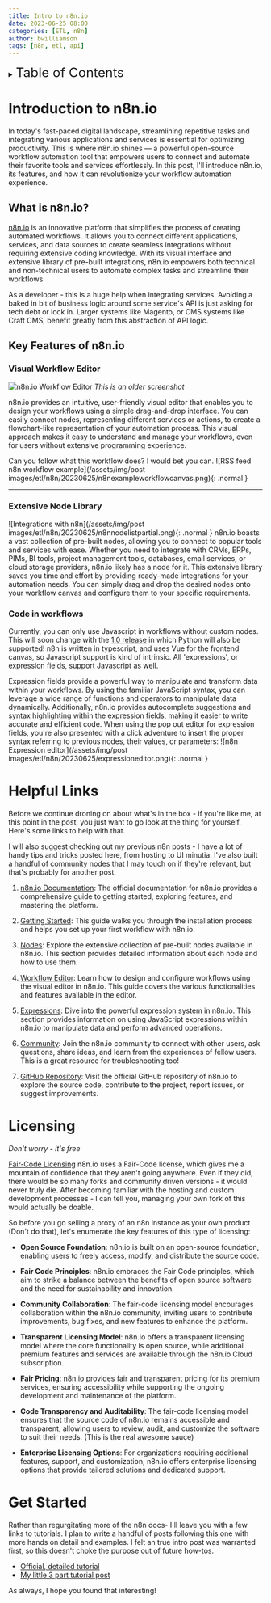 ```yaml
---
title: Intro to n8n.io
date: 2023-06-25 08:00
categories: [ETL, n8n]
author: bwilliamson
tags: [n8n, etl, api]
---
```

<details markdown="1">
  <summary><span style="font-size: 1.6rem;">Table of Contents</span></summary>
* TOC
{:toc}
</details>

# Introduction to n8n.io

In today's fast-paced digital landscape, streamlining repetitive tasks and integrating various applications and services is essential for optimizing productivity. This is where n8n.io shines — a powerful open-source workflow automation tool that empowers users to connect and automate their favorite tools and services effortlessly. In this post, I'll introduce n8n.io, its features, and how it can revolutionize your workflow automation experience.

## What is n8n.io?

[n8n.io](https://n8n.io) is an innovative platform that simplifies the process of creating automated workflows. It allows you to connect different applications, services, and data sources to create seamless integrations without requiring extensive coding knowledge. With its visual interface and extensive library of pre-built integrations, n8n.io empowers both technical and non-technical users to automate complex tasks and streamline their workflows.

As a developer - this is a huge help when integrating services. Avoiding a baked in bit of business logic around some service's API is just asking for tech debt or lock in. Larger systems like Magento, or CMS systems like Craft CMS, benefit greatly from this abstraction of API logic.

## Key Features of n8n.io

### Visual Workflow Editor

![n8n.io Workflow Editor](https://d33wubrfki0l68.cloudfront.net/7717e7fbad35ebd54428852c83b6ca2503efa88c/7a1ef/_images/courses/level-one/chapter-one/editor-ui.png)
*This is an older screenshot*

n8n.io provides an intuitive, user-friendly visual editor that enables you to design your workflows using a simple drag-and-drop interface. You can easily connect nodes, representing different services or actions, to create a flowchart-like representation of your automation process. This visual approach makes it easy to understand and manage your workflows, even for users without extensive programming experience.

Can you follow what this workflow does? I would bet you can.
![RSS feed n8n workflow example](/assets/img/post images/etl/n8n/20230625/n8nexampleworkflowcanvas.png){: .normal }

---

### Extensive Node Library
![Integrations with n8n](/assets/img/post images/etl/n8n/20230625/n8nnodelistpartial.png){: .normal }
n8n.io boasts a vast collection of pre-built nodes, allowing you to connect to popular tools and services with ease. Whether you need to integrate with CRMs, ERPs, PIMs, BI tools, project management tools, databases, email services, or cloud storage providers, n8n.io likely has a node for it. This extensive library saves you time and effort by providing ready-made integrations for your automation needs. You can simply drag and drop the desired nodes onto your workflow canvas and configure them to your specific requirements.

### Code in workflows

Currently, you can only use Javascript in workflows without custom nodes. This will soon change with the [1.0 release](https://docs.n8n.io/1-0-preview/) in which Python will also be supported! n8n is written in typescript, and uses Vue for the frontend canvas, so Javascript support is kind of intrinsic. All 'expressions', or expression fields, support Javascript as well.

Expression fields provide a powerful way to manipulate and transform data within your workflows. By using the familiar JavaScript syntax, you can leverage a wide range of functions and operators to manipulate data dynamically. Additionally, n8n.io provides autocomplete suggestions and syntax highlighting within the expression fields, making it easier to write accurate and efficient code. When using the pop out editor for expression fields, you're also presented with a click adventure to insert the proper syntax referring to previous nodes, their values, or parameters:
![n8n Expression editor](/assets/img/post images/etl/n8n/20230625/expressioneditor.png){: .normal }

# Helpful Links

Before we continue droning on about what's in the box - if you're like me, at this point in the post, you just want to go look at the thing for yourself. Here's some links to help with that.

I will also suggest checking out my previous n8n posts - I have a lot of handy tips and tricks posted here, from hosting to UI minutia. I've also built a handful of community nodes that I may touch on if they're relevant, but that's probably for another post.

1. [n8n.io Documentation](https://docs.n8n.io/): The official documentation for n8n.io provides a comprehensive guide to getting started, exploring features, and mastering the platform.

2. [Getting Started](https://docs.n8n.io/try-it-out/quickstart/): This guide walks you through the installation process and helps you set up your first workflow with n8n.io.

3. [Nodes](https://docs.n8n.io/nodes): Explore the extensive collection of pre-built nodes available in n8n.io. This section provides detailed information about each node and how to use them.

4. [Workflow Editor](https://docs.n8n.io/workflows): Learn how to design and configure workflows using the visual editor in n8n.io. This guide covers the various functionalities and features available in the editor.

5. [Expressions](https://docs.n8n.io/code-examples/expressions/): Dive into the powerful expression system in n8n.io. This section provides information on using JavaScript expressions within n8n.io to manipulate data and perform advanced operations.

6. [Community](https://community.n8n.io/): Join the n8n.io community to connect with other users, ask questions, share ideas, and learn from the experiences of fellow users. This is a great resource for troubleshooting too!

7. [GitHub Repository](https://github.com/n8n-io/n8n): Visit the official GitHub repository of n8n.io to explore the source code, contribute to the project, report issues, or suggest improvements.

# Licensing
*Don't worry - it's free*

[Fair-Code Licensing](https://docs.n8n.io/choose-n8n/faircode-license/)
n8n.io uses a Fair-Code license, which gives me a mountain of confidence that they aren't going anywhere. Even if they did, there would be so many forks and community driven versions - it would never truly die. After becoming familiar with the hosting and custom development processes - I can tell you, managing your own fork of this would actually be doable.

So before you go selling a proxy of an n8n instance as your own product (Don't do that), let's enumerate the key features of this type of licensing:

- **Open Source Foundation**: n8n.io is built on an open-source foundation, enabling users to freely access, modify, and distribute the source code.

- **Fair Code Principles**: n8n.io embraces the Fair Code principles, which aim to strike a balance between the benefits of open source software and the need for sustainability and innovation.

- **Community Collaboration**: The fair-code licensing model encourages collaboration within the n8n.io community, inviting users to contribute improvements, bug fixes, and new features to enhance the platform.

- **Transparent Licensing Model**: n8n.io offers a transparent licensing model where the core functionality is open source, while additional premium features and services are available through the n8n.io Cloud subscription.

- **Fair Pricing**: n8n.io provides fair and transparent pricing for its premium services, ensuring accessibility while supporting the ongoing development and maintenance of the platform.

- **Code Transparency and Auditability**: The fair-code licensing model ensures that the source code of n8n.io remains accessible and transparent, allowing users to review, audit, and customize the software to suit their needs. (This is the real awesome sauce)

- **Enterprise Licensing Options**: For organizations requiring additional features, support, and customization, n8n.io offers enterprise licensing options that provide tailored solutions and dedicated support.

# Get Started

Rather than regurgitating more of the n8n docs- I'll leave you with a few links to tutorials. I plan to write a handful of posts following this one with more hands on detail and examples. I felt an true intro post was warranted first, so this doesn't choke the purpose out of future how-tos.

- [Official, detailed tutorial](https://docs.n8n.io/try-it-out/longer-introduction/)
- [My little 3 part tutorial post](https://www.weeumson.com/posts/n8n.io-Intro-videos/)

As always, I hope you found that interesting!
